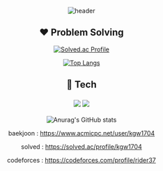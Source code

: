 <div align=center>
 
![header](https://capsule-render.vercel.app/api?type=transparent&color=auto&height=300&section=header&text=Jiwon's%20Code&fontSize=90)
 
## :heart: Problem Solving

[![Solved.ac Profile](http://mazassumnida.wtf/api/v2/generate_badge?boj=kgw1704)](https://solved.ac/kgw1704)<br/> 

[![Top Langs](https://github-readme-stats.vercel.app/api/top-langs/?username=rider37&layout=compact)](https://github.com/rider37/github-readme-stats)
 
 
 
 ## :blue_heart: Tech
 ### <img src="https://img.shields.io/badge/Python-3766AB?style=flat-square&logo=Python&logoColor=white"/></a> <img src="https://img.shields.io/badge/C-3766AB?style=flat-square&logo=C&logoColor=white"/></a>
 

![Anurag's GitHub stats](https://github-readme-stats.vercel.app/api?username=rider37&show_icons=true&theme=radical)


baekjoon : https://www.acmicpc.net/user/kgw1704

solved : https://solved.ac/profile/kgw1704

codeforces : https://codeforces.com/profile/rider37

</div>
<!--
**rider37/rider37** is a ✨ _special_ ✨ repository because its `README.md` (this file) appears on your GitHub profile.

Here are some ideas to get you started:

- 🔭 I’m currently working on ...
- 🌱 I’m currently learning ...
- 👯 I’m looking to collaborate on ...
- 🤔 I’m looking for help with ...
- 💬 Ask me about ...
- 📫 How to reach me: ...
- 😄 Pronouns: ...
- ⚡ Fun fact: ...
-->
